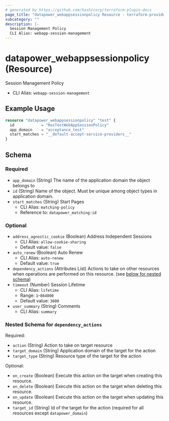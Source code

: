 ```yaml
---
# generated by https://github.com/hashicorp/terraform-plugin-docs
page_title: "datapower_webappsessionpolicy Resource - terraform-provider-datapower"
subcategory: ""
description: |-
  Session Management Policy
  CLI Alias: webapp-session-management
---
```


# datapower_webappsessionpolicy (Resource)

Session Management Policy
  - CLI Alias: `webapp-session-management`

## Example Usage

```terraform
resource "datapower_webappsessionpolicy" "test" {
  id            = "ResTestWebAppSessionPolicy"
  app_domain    = "acceptance_test"
  start_matches = "__default-accept-service-providers__"
}
```

<!-- schema generated by tfplugindocs -->
## Schema

### Required

- `app_domain` (String) The name of the application domain the object belongs to
- `id` (String) Name of the object. Must be unique among object types in application domain.
- `start_matches` (String) Start Pages
  - CLI Alias: `matching-policy`
  - Reference to: `datapower_matching:id`

### Optional

- `address_agnostic_cookie` (Boolean) Address Independent Sessions
  - CLI Alias: `allow-cookie-sharing`
  - Default value: `false`
- `auto_renew` (Boolean) Auto Renew
  - CLI Alias: `auto-renew`
  - Default value: `true`
- `dependency_actions` (Attributes List) Actions to take on other resources when operations are performed on this resource. (see [below for nested schema](#nestedatt--dependency_actions))
- `timeout` (Number) Session Lifetime
  - CLI Alias: `lifetime`
  - Range: `1`-`864000`
  - Default value: `3600`
- `user_summary` (String) Comments
  - CLI Alias: `summary`

<a id="nestedatt--dependency_actions"></a>
### Nested Schema for `dependency_actions`

Required:

- `action` (String) Action to take on target resource
- `target_domain` (String) Application domain of the target for the action
- `target_type` (String) Resource type of the target for the action

Optional:

- `on_create` (Boolean) Execute this action on the target when creating this resource.
- `on_delete` (Boolean) Execute this action on the target when deleting this resource.
- `on_update` (Boolean) Execute this action on the target when updating this resource.
- `target_id` (String) Id of the target for the action (required for all resources except `datapower_domain`)
